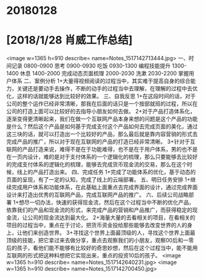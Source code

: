 # 20180128

# [2018/1/28 肖威工作总结]
<image w=1365 h=910 describe= name=Notes_1517142713444.jpg>
一、时间记录
0800-0900 思考
0900-0930 吃饭
0930-1300 编程技能提升
1300-1400 休息
1400-2000 完成动态页面梳理
2000-2030 洗漱
2030-2200 掌握用户体系
二、案例分析
1+大量得视频阅读的过程当中，其实难于提高自身的综合能力，关键还是要动手去操作，不断的动手的过程当中去理解，在理解的过程中去优化，这样的话就能够达到比较好的效果。
三、自我反思
1+在这段时间的话，对于公司的整个运作已经非常清晰，那我在后面的话只是一个按部就班的过程，所以在公司的打造上面可以比较好的去指导小朋友如何去做。
2+对于产品打造体系化，逐渐变得更清晰起来，我们在做一个互联网产品本身来想的问题是这个产品的功能是什么？然后这个产品是如何基于完成支付这个产品如何去完成页面的美化，通过这三块的话，就可以打造出一个比较好的产品，那么最后就是靠内容营销的形式去完成产品的推广，所以对于现在互联网的产品的打造已经非常清晰。
3+针对于互联网的产品打造来说，难得不是在于功能难得，也不是在于用户体系，男的也不是在一页内设计，难的是对于支付体系的一个逻辑化的梳理，那么只要能够去比较好的完成支付体系的逻辑化的梳理，能够去完成货币现金流的交易，那么在这个时候，线上的产品打造出来。
四、完成任务
1+完成了功能体系的优化，基于动态的页面的呈现，有了一定的认知，完成了线上的云端部署。
五、明日任务安排
1+继续完成用户体系和功能体系，在此基础上面重点去完成界面的设计，通过完成界面设计来打造出优秀的互联网产品，完成互联网产品的推广。
六、后续公司战略部署
1+想尽一切办法，快速的获得现金流，然后在这个过程当中不断的优化产品，依靠我们的产品和现金流的形式，来完成产品的营销和产品推广，而获得稳定的现金流，让公司的现金流达到最大化。
2+海量大量的去看相关的项目，在看相关的项目的过程当中，重点在于讨论，把货币资金投给那些能够去改变世界的人的身上，让他们来创造世界。
3+寻找这个世界上面最顶级的人，寻找这个世界上面最顶级的技能，把它拿过来去做分享，重点去观察我们的小朋友，观察00后和一零后的孩子，看他们能不能够有比较好的奇思妙想，然后在这个过程当中，能不能用互联网的形式把这种料想把它实现出来，重点的投资10后的孩子。
<image w=1365 h=910 describe= name=Notes_1517142640231.jpg>
<image w=1365 h=910 describe= name=Notes_1517142700450.jpg>
